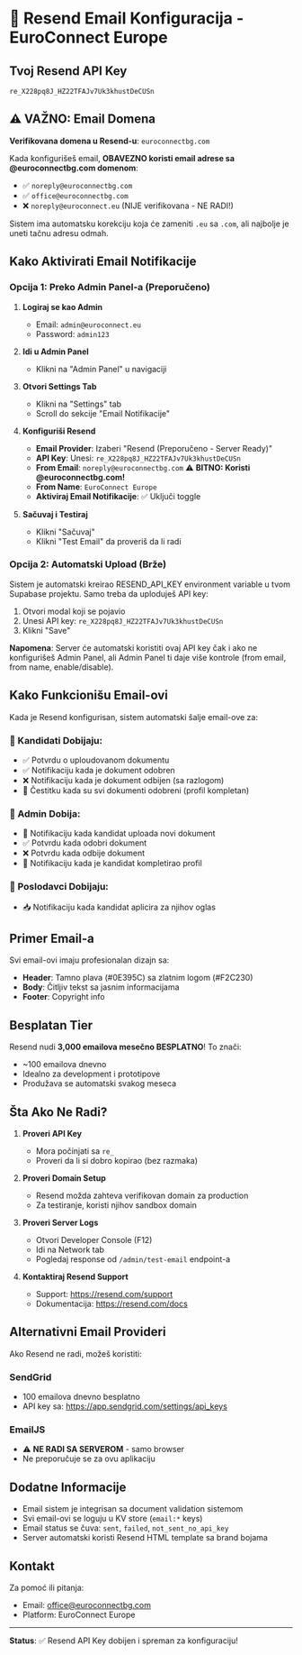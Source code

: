 # 📧 Resend Email Konfiguracija - EuroConnect Europe

## Tvoj Resend API Key
```
re_X228pq8J_HZ22TFAJv7Uk3khustDeCUSn
```

## ⚠️ VAŽNO: Email Domena

**Verifikovana domena u Resend-u**: `euroconnectbg.com`

Kada konfigurišeš email, **OBAVEZNO koristi email adrese sa @euroconnectbg.com domenom**:
- ✅ `noreply@euroconnectbg.com` 
- ✅ `office@euroconnectbg.com`
- ❌ `noreply@euroconnect.eu` (NIJE verifikovana - NE RADI!)

Sistem ima automatsku korekciju koja će zameniti `.eu` sa `.com`, ali najbolje je uneti tačnu adresu odmah.

## Kako Aktivirati Email Notifikacije

### Opcija 1: Preko Admin Panel-a (Preporučeno)

1. **Logiraj se kao Admin**
   - Email: `admin@euroconnect.eu`
   - Password: `admin123`

2. **Idi u Admin Panel**
   - Klikni na "Admin Panel" u navigaciji

3. **Otvori Settings Tab**
   - Klikni na "Settings" tab
   - Scroll do sekcije "Email Notifikacije"

4. **Konfiguriši Resend**
   - **Email Provider**: Izaberi "Resend (Preporučeno - Server Ready)"
   - **API Key**: Unesi: `re_X228pq8J_HZ22TFAJv7Uk3khustDeCUSn`
   - **From Email**: `noreply@euroconnectbg.com` ⚠️ **BITNO: Koristi @euroconnectbg.com!**
   - **From Name**: `EuroConnect Europe`
   - **Aktiviraj Email Notifikacije**: ✅ Uključi toggle

5. **Sačuvaj i Testiraj**
   - Klikni "Sačuvaj"
   - Klikni "Test Email" da proveriš da li radi

### Opcija 2: Automatski Upload (Brže)

Sistem je automatski kreirao RESEND_API_KEY environment variable u tvom Supabase projektu. Samo treba da uploduješ API key:

1. Otvori modal koji se pojavio
2. Unesi API key: `re_X228pq8J_HZ22TFAJv7Uk3khustDeCUSn`
3. Klikni "Save"

**Napomena**: Server će automatski koristiti ovaj API key čak i ako ne konfigurišeš Admin Panel, ali Admin Panel ti daje više kontrole (from email, from name, enable/disable).

## Kako Funkcionišu Email-ovi

Kada je Resend konfigurisan, sistem automatski šalje email-ove za:

### 📨 Kandidati Dobijaju:
- ✅ Potvrdu o uploudovanom dokumentu
- ✅ Notifikaciju kada je dokument odobren
- ❌ Notifikaciju kada je dokument odbijen (sa razlogom)
- 🎉 Čestitku kada su svi dokumenti odobreni (profil kompletan)

### 📨 Admin Dobija:
- 📄 Notifikaciju kada kandidat uploada novi dokument
- ✅ Potvrdu kada odobri dokument
- ❌ Potvrdu kada odbije dokument
- 🎉 Notifikaciju kada je kandidat kompletirao profil

### 📨 Poslodavci Dobijaju:
- 📥 Notifikaciju kada kandidat aplicira za njihov oglas

## Primer Email-a

Svi email-ovi imaju profesionalan dizajn sa:
- **Header**: Tamno plava (#0E395C) sa zlatnim logom (#F2C230)
- **Body**: Čitljiv tekst sa jasnim informacijama
- **Footer**: Copyright info

## Besplatan Tier

Resend nudi **3,000 emailova mesečno BESPLATNO**! To znači:
- ~100 emailova dnevno
- Idealno za development i prototipove
- Produžava se automatski svakog meseca

## Šta Ako Ne Radi?

1. **Proveri API Key**
   - Mora počinjati sa `re_`
   - Proveri da li si dobro kopirao (bez razmaka)

2. **Proveri Domain Setup**
   - Resend možda zahteva verifikovan domain za production
   - Za testiranje, koristi njihov sandbox domain

3. **Proveri Server Logs**
   - Otvori Developer Console (F12)
   - Idi na Network tab
   - Pogledaj response od `/admin/test-email` endpoint-a

4. **Kontaktiraj Resend Support**
   - Support: https://resend.com/support
   - Dokumentacija: https://resend.com/docs

## Alternativni Email Provideri

Ako Resend ne radi, možeš koristiti:

### SendGrid
- 100 emailova dnevno besplatno
- API key sa: https://app.sendgrid.com/settings/api_keys

### EmailJS
- ⚠️ **NE RADI SA SERVEROM** - samo browser
- Ne preporučuje se za ovu aplikaciju

## Dodatne Informacije

- Email sistem je integrisan sa document validation sistemom
- Svi email-ovi se loguju u KV store (`email:*` keys)
- Email status se čuva: `sent`, `failed`, `not_sent_no_api_key`
- Server automatski koristi Resend HTML template sa brand bojama

## Kontakt

Za pomoć ili pitanja:
- Email: office@euroconnectbg.com
- Platform: EuroConnect Europe

---

**Status**: ✅ Resend API Key dobijen i spreman za konfiguraciju!